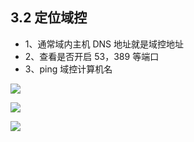 ## 3.2 定位域控

* 1、通常域内主机 DNS 地址就是域控地址
* 2、查看是否开启 53，389 等端口
* 3、ping 域控计算机名

![](images/yushentou/15899735075180.png)


![](images/yushentou/15899735114301.png)


![](images/yushentou/15899735151519.png)


